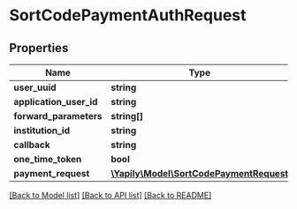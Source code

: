 # SortCodePaymentAuthRequest

## Properties
Name | Type | Description | Notes
------------ | ------------- | ------------- | -------------
**user_uuid** | **string** |  | [optional] 
**application_user_id** | **string** |  | [optional] 
**forward_parameters** | **string[]** |  | [optional] 
**institution_id** | **string** |  | 
**callback** | **string** |  | 
**one_time_token** | **bool** |  | 
**payment_request** | [**\Yapily\Model\SortCodePaymentRequest**](SortCodePaymentRequest.md) |  | 

[[Back to Model list]](../README.md#documentation-for-models) [[Back to API list]](../README.md#documentation-for-api-endpoints) [[Back to README]](../README.md)


